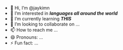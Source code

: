 - 👋 Hi, I’m @jaykimn
- 👀 I’m interested in **_languages all around the world_**
- 🌱 I’m currently learning **_THIS_**
- 💞️ I’m looking to collaborate on ...
- 📫 How to reach me ...
- 😄 Pronouns: ...
- ⚡ Fun fact: ...

<!---
jaykimn/jaykimn is a ✨ special ✨ repository because its `README.md` (this file) appears on your GitHub profile.
You can click the Preview link to take a look at your changes.
--->

